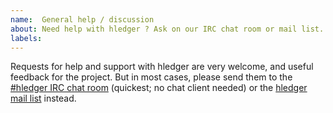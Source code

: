 ```yaml
---
name:  General help / discussion
about: Need help with hledger ? Ask on our IRC chat room or mail list.
labels:
---
```


Requests for help and support with hledger are very welcome, 
and useful feedback for the project.
But in most cases, please send them
to the [#hledger IRC chat room](http://irc.hledger.org) (quickest; no chat client needed)
or the [hledger mail list](http://list.hledger.org)
instead.
